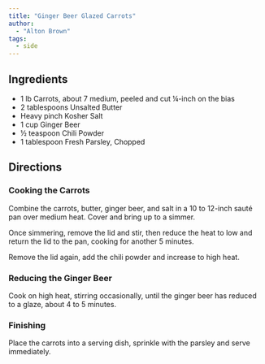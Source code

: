 ```yaml
---
title: "Ginger Beer Glazed Carrots"
author:
  - "Alton Brown"
tags:
  - side
---
```


## Ingredients

- 1 lb Carrots, about 7 medium, peeled and cut ¼-inch on the bias
- 2 tablespoons Unsalted Butter
- Heavy pinch Kosher Salt
- 1 cup Ginger Beer
- ½ teaspoon Chili Powder
- 1 tablespoon Fresh Parsley, Chopped

## Directions

### Cooking the Carrots

Combine the carrots, butter, ginger beer, and salt in a 10 to 12-inch sauté pan over medium heat. Cover and bring up to a simmer.

Once simmering, remove the lid and stir, then reduce the heat to low and return the lid to the pan, cooking for another 5 minutes.

Remove the lid again, add the chili powder and increase to high heat.

### Reducing the Ginger Beer

Cook on high heat, stirring occasionally, until the ginger beer has reduced to a glaze, about 4 to 5 minutes.

### Finishing

Place the carrots into a serving dish, sprinkle with the parsley and serve immediately.
